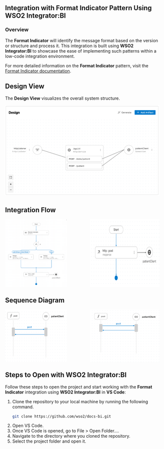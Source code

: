 ## Integration with Format Indicator Pattern Using WSO2 Integrator:BI

### Overview

The **Format Indicator**  will identify the message format based on the version or structure and process it. 
This integration is built using **WSO2 Integrator:BI** to showcase the ease of implementing such patterns within a low-code integration environment.

For more detailed information on the **Format Indicator** pattern, visit the [Format Indicator documentation](https://www.enterpriseintegrationpatterns.com/patterns/messaging/FormatIndicator.html).

## Design View

The **Design View** visualizes the overall system structure.

![Design View](design.png)

## Integration Flow
<div style="display: flex; justify-content: space-between;">
  <img src="flow.png" alt="Flow Diagram" style="width: 40%;"/>
  <img src="flow_1.png" alt="Flow Diagram" style="width: 45%;"/>
</div>

## Sequence Diagram
<div style="display: flex; justify-content: space-between;">
  <img src="sequence.png" alt="Flow Diagram" style="width: 40%;"/>
  <img src="sequence_1.png" alt="Flow Diagram" style="width: 45%;"/>
</div>

## Steps to Open with WSO2 Integrator:BI

Follow these steps to open the project and start working with the **Format Indicator** integration using **WSO2 Integrator:BI** in **VS Code**:

1. Clone the repository to your local machine by running the following command.
   ```bash
   git clone https://github.com/wso2/docs-bi.git

2. Open VS Code.
3. Once VS Code is opened, go to File > Open Folder....
4. Navigate to the directory where you cloned the repository.
5. Select the project folder and open it.

